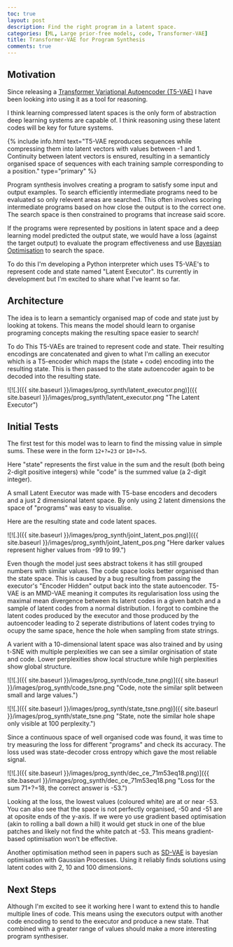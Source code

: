 ```yaml
---
toc: true
layout: post
description: Find the right program in a latent space.
categories: [ML, Large prior-free models, code, Transformer-VAE]
title: Transformer-VAE for Program Synthesis
comments: true
---
```


## Motivation

Since releasing a [Transformer Variational Autoencoder (T5-VAE)](https://fraser-greenlee.github.io/2020/08/13/Transformers-as-Variational-Autoencoders.html) I have been looking into using it as a tool for reasoning.

I think learning compressed latent spaces is the only form of abstraction deep learning systems are capable of. I think reasoning using these latent codes will be key for future systems.

{% include info.html text="T5-VAE reproduces sequences while compressing them into latent vectors with values between -1 and 1. Continuity between latent vectors is ensured, resulting in a semanticly organised space of sequences with each training sample corresponding to a position." type="primary" %}

Program synthesis involves creating a program to satisfy some input and output examples.
To search efficiently intermediate programs need to be evaluated so only relevent areas are searched.
This often involves scoring intermediate programs based on how close the output is to the correct one.
The search space is then constrained to programs that increase said score.

If the programs were represented by positions in latent space and a deep learning model predicted the output state, we would have a loss (against the target output) to evaluate the program effectiveness and use [Bayesian Optimisation](https://nbviewer.jupyter.org/github/krasserm/bayesian-machine-learning/blob/master/variational_autoencoder_opt.ipynb) to search the space.

To do this I'm developing a Python interpreter which uses T5-VAE's to represent code and state named "Latent Executor". Its currently in development but I'm excited to share what I've learnt so far.

## Architecture

The idea is to learn a semanticly organised map of code and state just by looking at tokens. This means the model should learn to organise programing concepts making the resulting space easier to search!

To do This T5-VAEs are trained to represent code and state. Their resulting encodings are concatenated and given to what I'm calling an executor which is a T5-encoder which maps the (state + code) encoding into the resulting state. This is then passed to the state autoencoder again to be decoded into the resulting state.

![![.]({{ site.baseurl }}/images/prog_synth/latent_executor.png)]({{ site.baseurl }}/images/prog_synth/latent_executor.png "The Latent Executor")

## Initial Tests

The first test for this model was to learn to find the missing value in simple sums.
These were in the form `12+?=23` or `10+?=5`.

Here "state" represents the first value in the sum and the result (both being 2-digit positive integers) while "code" is the summed value (a 2-digit integer).

A small Latent Executor was made with T5-base encoders and decoders and a just 2 dimensional latent space.
By only using 2 latent dimensions the space of "programs" was easy to visualise.

Here are the resulting state and code latent spaces.

![![.]({{ site.baseurl }}/images/prog_synth/joint_latent_pos.png)]({{ site.baseurl }}/images/prog_synth/joint_latent_pos.png "Here darker values represent higher values from -99 to 99.")

Even though the model just sees abstract tokens it has still grouped numbers with similar values.
The code space looks better organised than the state space.
This is caused by a bug resulting from passing the executor's "Encoder Hidden" output back into the state autoencoder.
T5-VAE is an MMD-VAE meaning it computes its regularisation loss using the maximal mean divergence between its latent codes in a given batch and a sample of latent codes from a normal distribution. I forgot to combine the latent codes produced by the executor and those produced by the autoencoder leading to 2 seperate distributions of latent codes trying to ocupy the same space, hence the hole when sampling from state strings.

A varient with a 10-dimensional latent space was also trained and by using t-SNE with multiple perplexities we can see a similar orginisation of state and code.
Lower perplexities show local structure while high perplexities show global structure.

![![.]({{ site.baseurl }}/images/prog_synth/code_tsne.png)]({{ site.baseurl }}/images/prog_synth/code_tsne.png "Code, note the similar split between small and large values.")

![![.]({{ site.baseurl }}/images/prog_synth/state_tsne.png)]({{ site.baseurl }}/images/prog_synth/state_tsne.png "State, note the similar hole shape only visible at 100 perplexity.")

Since a continuous space of well organised code was found, it was time to try measuring the loss for different "programs" and check its accuracy.
The loss used was state-decoder cross entropy which gave the most reliable signal.

![![.]({{ site.baseurl }}/images/prog_synth/dec_ce_71m53eq18.png)]({{ site.baseurl }}/images/prog_synth/dec_ce_71m53eq18.png "Loss for the sum 71+?=18, the correct answer is -53.")

Looking at the loss, the lowest values (coloured white) are at or near -53.
You can also see that the space is not perfectly organised, -50 and -51 are at oposite ends of the y-axis.
If we were yo use gradient based optimisation (akin to rolling a ball down a hill) it would get stuck in one of the blue patches and likely not find the white patch at -53.
This means gradient-based optimisation won't be effective.

Another optimisation method seen in papers such as [SD-VAE](https://arxiv.org/abs/1802.08786) is bayesian optimisation with Gaussian Processes.
Using it reliably finds solutions using latent codes with 2, 10 and 100 dimensions.

## Next Steps

Although I'm excited to see it working here I want to extend this to handle multiple lines of code.
This means using the executors output with another code encoding to send to the executor and produce a new state.
That combined with a greater range of values should make a more interesting program synthesiser.
